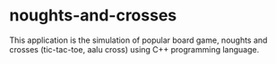 # noughts-and-crosses
This application is the simulation of popular board game, noughts and crosses (tic-tac-toe, aalu cross) using C++ programming language.
